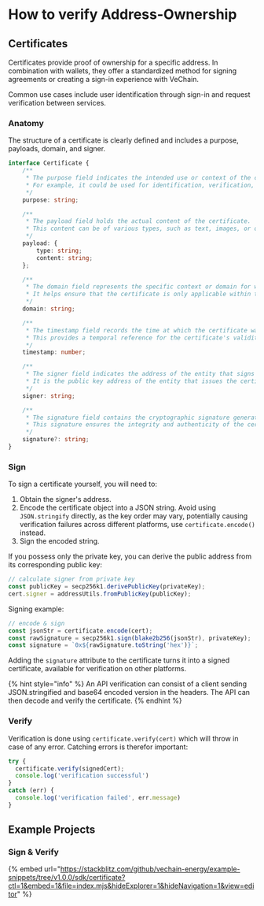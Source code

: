 # How to verify Address-Ownership

## Certificates

Certificates provide proof of ownership for a specific address. In combination with wallets, they offer a standardized method for signing agreements or creating a sign-in experience with VeChain.

Common use cases include user identification through sign-in and request verification between services.

### Anatomy

The structure of a certificate is clearly defined and includes a purpose, payloads, domain, and signer.

```ts
interface Certificate {
    /**
     * The purpose field indicates the intended use or context of the certificate.
     * For example, it could be used for identification, verification, or attestation.
     */
    purpose: string;

    /**
     * The payload field holds the actual content of the certificate.
     * This content can be of various types, such as text, images, or other data.
     */
    payload: {
        type: string;
        content: string;
    };

    /**
     * The domain field represents the specific context or domain for which the certificate is valid.
     * It helps ensure that the certificate is only applicable within the intended context.
     */
    domain: string;

    /**
     * The timestamp field records the time at which the certificate was created or issued.
     * This provides a temporal reference for the certificate's validity.
     */
    timestamp: number;

    /**
     * The signer field indicates the address of the entity that signs the certificate.
     * It is the public key address of the entity that issues the certificate.
     */
    signer: string;

    /**
     * The signature field contains the cryptographic signature generated by the issuer's private key.
     * This signature ensures the integrity and authenticity of the certificate's content.
     */
    signature?: string;
}
```

### Sign

To sign a certificate yourself, you will need to:

1. Obtain the signer's address.
2. Encode the certificate object into a JSON string. Avoid using `JSON.stringify` directly, as the key order may vary, potentially causing verification failures across different platforms, use `certificate.encode()` instead.
3. Sign the encoded string.

If you possess only the private key, you can derive the public address from its corresponding public key:

```js
// calculate signer from private key
const publicKey = secp256k1.derivePublicKey(privateKey);
cert.signer = addressUtils.fromPublicKey(publicKey);
```

Signing example:

```js
// encode & sign
const jsonStr = certificate.encode(cert);
const rawSignature = secp256k1.sign(blake2b256(jsonStr), privateKey);
const signature = `0x${rawSignature.toString('hex')}`;
```

Adding the `signature` attribute to the certificate turns it into a signed certificate, available for verification on other platforms.

{% hint style="info" %}
An API verification can consist of a client sending JSON.stringified and base64 encoded version in the headers. The API can then decode and verify the certificate.
{% endhint %}

### Verify

Verification is done using `certificate.verify(cert)` which will throw in case of any error. Catching errors is therefor important:

```js
try {
  certificate.verify(signedCert);
  console.log('verification successful')
}
catch (err) {
  console.log('verification failed', err.message)  
}
```

## Example Projects

### Sign & Verify

{% embed url="https://stackblitz.com/github/vechain-energy/example-snippets/tree/v1.0.0/sdk/certificate?ctl=1&embed=1&file=index.mjs&hideExplorer=1&hideNavigation=1&view=editor" %}

